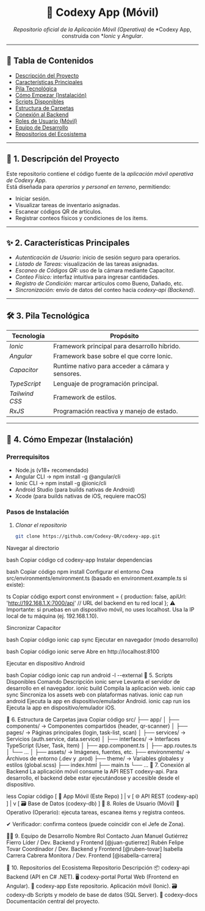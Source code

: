 <div align="center">

# 📱 Codexy App (Móvil)

*Repositorio oficial de la Aplicación Móvil (Operativa)* de *Codexy App, construida con **Ionic* y *Angular*.

</div>

---

## 🧭 Tabla de Contenidos
- [Descripción del Proyecto](#-1-descripción-del-proyecto)
- [Características Principales](#-2-características-principales)
- [Pila Tecnológica](#-3-pila-tecnológica)
- [Cómo Empezar (Instalación)](#-4-cómo-empezar-instalación)
- [Scripts Disponibles](#-5-scripts-disponibles)
- [Estructura de Carpetas](#-6-estructura-de-carpetas)
- [Conexión al Backend](#-7-conexión-al-backend)
- [Roles de Usuario (Móvil)](#-8-roles-de-usuario-móvil)
- [Equipo de Desarrollo](#-9-equipo-de-desarrollo)
- [Repositorios del Ecosistema](#-10-repositorios-del-ecosistema)

---

## 📝 1. Descripción del Proyecto

Este repositorio contiene el código fuente de la *aplicación móvil operativa de Codexy App*.  
Está diseñada para *operarios y personal en terreno*, permitiendo:

- Iniciar sesión.
- Visualizar tareas de inventario asignadas.
- Escanear códigos QR de artículos.
- Registrar conteos físicos y condiciones de los ítems.

---

## ✨ 2. Características Principales

- *Autenticación de Usuario:* inicio de sesión seguro para operarios.  
- *Listado de Tareas:* visualización de las tareas asignadas.  
- *Escaneo de Códigos QR:* uso de la cámara mediante Capacitor.  
- *Conteo Físico:* interfaz intuitiva para ingresar cantidades.  
- *Registro de Condición:* marcar artículos como Bueno, Dañado, etc.  
- *Sincronización:* envío de datos del conteo hacia *codexy-api (Backend)*.

---

## 🛠 3. Pila Tecnológica

| Tecnología | Propósito |
|-------------|------------|
| *Ionic* | Framework principal para desarrollo híbrido. |
| *Angular* | Framework base sobre el que corre Ionic. |
| *Capacitor* | Runtime nativo para acceder a cámara y sensores. |
| *TypeScript* | Lenguaje de programación principal. |
| *Tailwind CSS* | Framework de estilos. |
| *RxJS* | Programación reactiva y manejo de estado. |

---

## 🚀 4. Cómo Empezar (Instalación)

### Prerrequisitos
- Node.js (v18+ recomendado)  
- Angular CLI → npm install -g @angular/cli  
- Ionic CLI → npm install -g @ionic/cli  
- Android Studio (para builds nativas de Android)  
- Xcode (para builds nativas de iOS, requiere macOS)

### Pasos de Instalación

1. *Clonar el repositorio*
   ```bash
   git clone https://github.com/Codexy-QR/codexy-app.git
Navegar al directorio

bash
Copiar código
cd codexy-app
Instalar dependencias

bash
Copiar código
npm install
Configurar el entorno
Crea src/environments/environment.ts (basado en environment.example.ts si existe):

ts
Copiar código
export const environment = {
  production: false,
  apiUrl: 'http://192.168.1.X:7000/api' // URL del backend en tu red local
};
⚠ Importante: si pruebas en un dispositivo móvil, no uses localhost.
Usa la IP local de tu máquina (ej. 192.168.1.10).

Sincronizar Capacitor

bash
Copiar código
ionic cap sync
Ejecutar en navegador (modo desarrollo)

bash
Copiar código
ionic serve
Abre en http://localhost:8100

Ejecutar en dispositivo Android

bash
Copiar código
ionic cap run android -l --external
📜 5. Scripts Disponibles
Comando	Descripción
ionic serve	Levanta el servidor de desarrollo en el navegador.
ionic build	Compila la aplicación web.
ionic cap sync	Sincroniza los assets web con plataformas nativas.
ionic cap run android	Ejecuta la app en dispositivo/emulador Android.
ionic cap run ios	Ejecuta la app en dispositivo/emulador iOS.

📁 6. Estructura de Carpetas
java
Copiar código
src/
├── app/
│   ├── components/   → Componentes compartidos (header, qr-scanner)
│   ├── pages/        → Páginas principales (login, task-list, scan)
│   ├── services/     → Servicios (auth.service, data.service)
│   ├── interfaces/   → Interfaces TypeScript (User, Task, Item)
│   ├── app.component.ts
│   ├── app.routes.ts
│   └── ...
│
├── assets/          → Imágenes, fuentes, etc.
├── environments/    → Archivos de entorno (.dev y .prod)
├── theme/           → Variables globales y estilos (global.scss)
├── index.html
├── main.ts
└── ...
🔗 7. Conexión al Backend
La aplicación móvil consume la API REST codexy-api.
Para desarrollo, el backend debe estar ejecutándose y accesible desde el dispositivo.

less
Copiar código
[ 📱 App Móvil (Este Repo) ]
             |
             v
[ 🌐 API REST (codexy-api) ]
             |
             v
[ 🗃 Base de Datos (codexy-db) ]
👥 8. Roles de Usuario (Móvil)
👤 Operativo (Operario): ejecuta tareas, escanea ítems y registra conteos.

✔ Verificador: confirma conteos (puede coincidir con el Jefe de Zona).

🧑‍💻 9. Equipo de Desarrollo
Nombre	Rol	Contacto
Juan Manuel Gutiérrez Fierro	Líder / Dev. Backend y Frontend	[@juan-gutierrez]
Rubén Felipe Tovar	Coordinador / Dev. Backend y Frontend	[@ruben-tovar]
Isabella Carrera Cabrera	Monitora / Dev. Frontend	[@isabella-carrera]

📂 10. Repositorios del Ecosistema
Repositorio	Descripción
📦 codexy-api	Backend (API en C# .NET).
🖥 codexy-portal	Portal Web (Frontend en Angular).
📱 codexy-app	Este repositorio. Aplicación móvil (Ionic).
🗃 codexy-db	Scripts y modelo de base de datos (SQL Server).
📖 codexy-docs	Documentación central del proyecto.
